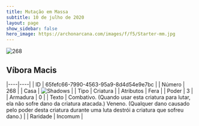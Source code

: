 ```yaml
---
title: Mutação em Massa
subtitle: 10 de julho de 2020
layout: page
show_sidebar: false
hero_image: https://archonarcana.com/images/f/f5/Starter-mm.jpg
---
```


![268](https://cdn.keyforgegame.com/media/card_front/pt/479_268_5G45CCCH6W5J_pt.png)

## Víbora Macis

|----|----|
| ID | 65fefc66-7990-4563-95a9-8d4d54e9e7bc |
| Número | 268 |
| Casa | ![Shadows](https://archonarcana.com/images/thumb/e/ee/Shadows.png/22px-Shadows.png "Sombras") |
| Tipo | Criatura |
| Atributos | Fera |
| Poder | 3 |
| Armadura | 0 |
| Texto | Combativo. (Quando usar esta criatura para lutar, ela não sofre dano da criatura atacada.) Veneno. (Qualquer dano causado pelo poder desta criatura durante uma luta destrói a criatura que sofreu dano.) |
| Raridade | Incomum |
